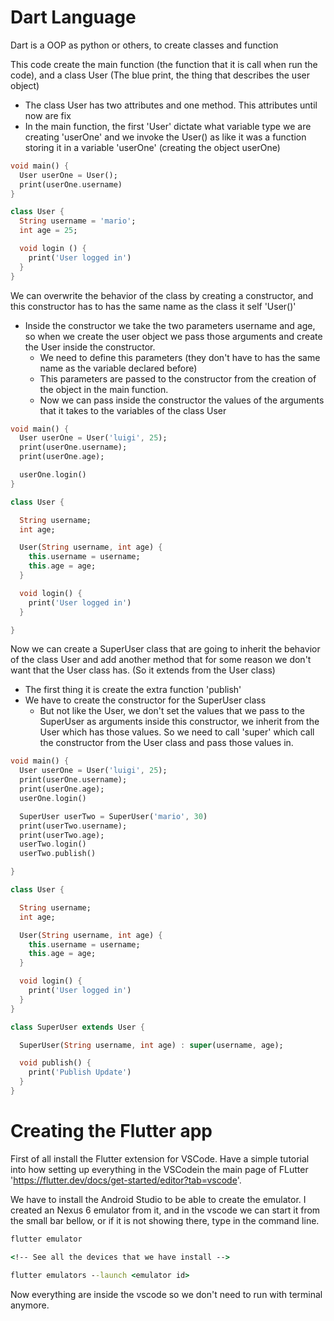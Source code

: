 # Dart Language

Dart is a OOP as python or others, to create classes and function

This code create the main function (the function that it is call when run the code), and a class User (The blue print, the thing that describes the user object)

- The class User has two attributes and one method. This attributes until now are fix
- In the main function, the first 'User' dictate what variable type we are creating 'userOne' and we invoke the User() as like it was a function storing it in a variable 'userOne' (creating the object userOne)

```dart
void main() {
  User userOne = User();
  print(userOne.username)
}

class User {
  String username = 'mario';
  int age = 25;

  void login () {
    print('User logged in')
  }
}
```

We can overwrite the behavior of the class by creating a constructor, and this constructor has to has the same name as the class it self 'User()'
- Inside the constructor we take the two parameters username and age, so when we create the user object we pass those arguments and create the User inside the constructor.
  - We need to define this parameters (they don't have to has the same name as the variable declared before)
  - This parameters are passed to the constructor from the creation of the object in the main function.
  - Now we can pass inside the constructor the values of the arguments that it takes to the variables of the class User


```dart
void main() {
  User userOne = User('luigi', 25);
  print(userOne.username);
  print(userOne.age);

  userOne.login()
}

class User {

  String username;
  int age;

  User(String username, int age) {
    this.username = username;
    this.age = age;
  }

  void login() {
    print('User logged in')
  }

}
```

Now we can create a SuperUser class that are going to inherit the behavior of the class User and add another method that for some reason we don't want that the User class has. (So it extends from the User class)
- The first thing it is create the extra function 'publish'
- We have to create the constructor for the SuperUser class
  - But not like the User, we don't set the values that we pass to the SuperUser as arguments inside this constructor, we inherit from the User which has those values. So we need to call 'super' which call the constructor from the User class and pass those values in.


```dart
void main() {
  User userOne = User('luigi', 25);
  print(userOne.username);
  print(userOne.age);
  userOne.login()

  SuperUser userTwo = SuperUser('mario', 30)
  print(userTwo.username);
  print(userTwo.age);
  userTwo.login()
  userTwo.publish()

}

class User {

  String username;
  int age;

  User(String username, int age) {
    this.username = username;
    this.age = age;
  }

  void login() {
    print('User logged in')
  }
}

class SuperUser extends User {

  SuperUser(String username, int age) : super(username, age);

  void publish() {
    print('Publish Update')
  }
}
```

# Creating the Flutter app

First of all install the Flutter extension for VSCode. Have a simple tutorial into how setting up everything in the VSCodein the main page of FLutter 'https://flutter.dev/docs/get-started/editor?tab=vscode'.

We have to install the Android Studio to be able to create the emulator. I created an Nexus 6 emulator from it, and in the vscode we can start it from the small bar bellow, or if it is not showing there, type in the command line.

```cmd
flutter emulator

<!-- See all the devices that we have install -->

flutter emulators --launch <emulator id>
```

Now everything are inside the vscode so we don't need to run with terminal anymore.